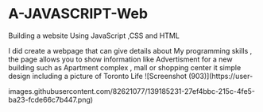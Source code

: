 # A-JAVASCRIPT-Web
Building a website Using JavaScript ,CSS and HTML  


I did create a webpage that can give details about My programming skills  , the page allows you to show information like Advertisment for a new building such as Apartment complex , mall or shopping center  it simple design including a picture of  Toronto Life ![Screenshot (903)](https://user-



images.githubusercontent.com/82621077/139185231-27ef4bbc-215c-4fe5-ba23-fcde66c7b447.png)
